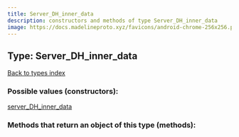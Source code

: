 ```yaml
---
title: Server_DH_inner_data
description: constructors and methods of type Server_DH_inner_data
image: https://docs.madelineproto.xyz/favicons/android-chrome-256x256.png
---
```

## Type: Server\_DH\_inner\_data  
[Back to types index](index.md)



### Possible values (constructors):

[server\_DH\_inner\_data](../constructors/server_DH_inner_data.md)  



### Methods that return an object of this type (methods):



